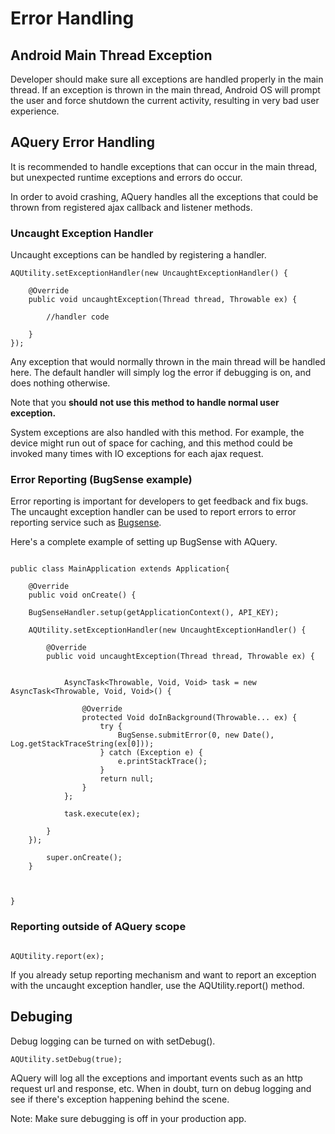 # Error Handling #

## Android Main Thread Exception ##

Developer should make sure all exceptions are handled properly in the main thread. If an exception is thrown in the main thread, Android OS will prompt the user and force shutdown the current activity, resulting in very bad user experience.

## AQuery Error Handling ##

It is recommended to handle exceptions that can occur in the main thread, but unexpected runtime exceptions and errors do occur.

In order to avoid crashing, AQuery handles all the exceptions that could be thrown from registered ajax callback and listener methods.

### Uncaught Exception Handler ###

Uncaught exceptions can be handled by registering a handler.

```
AQUtility.setExceptionHandler(new UncaughtExceptionHandler() {
	
	@Override
	public void uncaughtException(Thread thread, Throwable ex) {

		//handler code
		
	}
});

```

Any exception that would normally thrown in the main thread will be handled here. The default handler will simply log the error if debugging is on, and does nothing otherwise.

Note that you **should not use this method to handle normal user exception.**

System exceptions are also handled with this method. For example, the device might run out of space for caching, and this method could be invoked many times with IO exceptions for each ajax request.

### Error Reporting (BugSense example) ###

Error reporting is important for developers to get feedback and fix bugs. The uncaught exception handler can be used to report errors to error reporting service such as [Bugsense](http://www.bugsense.com/).

Here's a complete example of setting up BugSense with AQuery.

```

public class MainApplication extends Application{

	@Override
    public void onCreate() {     
       
	BugSenseHandler.setup(getApplicationContext(), API_KEY);
		
	AQUtility.setExceptionHandler(new UncaughtExceptionHandler() {
			
		@Override
		public void uncaughtException(Thread thread, Throwable ex) {

				
			AsyncTask<Throwable, Void, Void> task = new AsyncTask<Throwable, Void, Void>() {

				@Override
				protected Void doInBackground(Throwable... ex) {
					try {
						BugSense.submitError(0, new Date(), Log.getStackTraceString(ex[0]));
					} catch (Exception e) {
						e.printStackTrace();
					}
					return null;
				}
			};
				
			task.execute(ex);
				
		}
	});
        
        super.onCreate();
    }
	
	
	
}

```

### Reporting outside of AQuery scope ###

```

AQUtility.report(ex);

```

If you already setup reporting mechanism and want to report an exception with the uncaught exception handler, use the AQUtility.report() method.

## Debuging ##

Debug logging can be turned on with setDebug().

```
AQUtility.setDebug(true);
```

AQuery will log all the exceptions and important events such as an http request url and response, etc. When in doubt, turn on debug logging and see if there's exception happening behind the scene.

Note: Make sure debugging is off in your production app.
